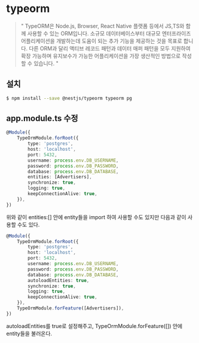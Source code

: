# typeorm
> " TypeORM은 Node.js, Browser, React Native 플랫폼 등에서 JS,TS와 함께 사용할 수 있는 ORM입니다. 소규모 데이터베이스부터 대규모 엔터프라이즈 어플리케이션을 개발하는데 도움이 되는 추가 기능을 제공하는 것을 목표로 합니다. 다른 ORM과 달리 액티브 레코드 패턴과 데이터 매퍼 패턴을 모두 지원하여 확장 가능하며 유지보수가 가능한 어플리케이션을 가장 생산적인 방법으로 작성할 수 있습니다. "

## 설치
```bash
$ npm install --save @nestjs/typeorm typeorm pg
```

## app.module.ts 수정
```typescript
@Module({
    TypeOrmModule.forRoot({
        type: 'postgres',
        host: 'localhost',
        port: 5432,
        username: process.env.DB_USERNAME,
        password: process.env.DB_PASSWORD,
        database: process.env.DB_DATABASE,
        entities: [Advertisers],
        synchronize: true,
        logging: true,
        keepConnectionAlive: true,
    }),
})
```

위와 같이 entities:[] 안에 entity들을 import 하여 사용할 수도 있지만 다음과 같이 사용할 수도 있다.
```typescript
@Module({
    TypeOrmModule.forRoot({
        type: 'postgres',
        host: 'localhost',
        port: 5432,
        username: process.env.DB_USERNAME,
        password: process.env.DB_PASSWORD,
        database: process.env.DB_DATABASE,
        autoloadEntities: true,
        synchronize: true,
        logging: true,
        keepConnectionAlive: true,
    }),
    TypeOrmModule.forFeature([Advertisers]),
})
```
autoloadEntities를 true로 설정해주고, TypeOrmModule.forFeature([]) 안에 entity들을 불러온다.